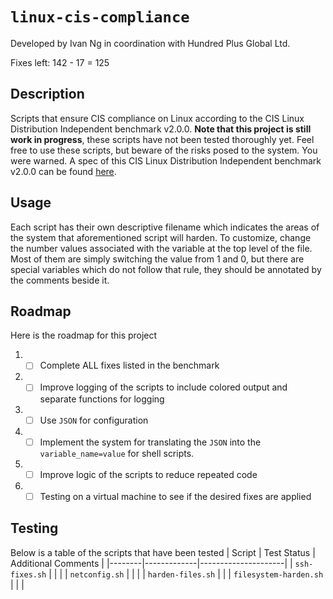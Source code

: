 # `linux-cis-compliance`

Developed by Ivan Ng in coordination with Hundred Plus Global Ltd.

Fixes left: 142 - 17 = 125

## Description
Scripts that ensure CIS compliance on Linux according to the CIS Linux Distribution Independent benchmark v2.0.0. **Note that this project is still work in progress**, these scripts have not been tested thoroughly yet. Feel free to use these scripts, but beware of the risks posed to the system. You were warned. A spec of this CIS Linux Distribution Independent benchmark v2.0.0 can be found [here](https://github.com/skylens/CIS/blob/master/CIS_Distribution_Independent_Linux_Benchmark_v2.0.0.pdf).

## Usage
Each script has their own descriptive filename which indicates the areas of the system that aforementioned script will harden. To customize, change the number values associated with the variable at the top level of the file. Most of them are simply switching the value from 1 and 0, but there are special variables which do not follow that rule, they should be annotated by the comments beside it.

## Roadmap
Here is the roadmap for this project
1. - [ ] Complete ALL fixes listed in the benchmark
2. - [ ] Improve logging of the scripts to include colored output and separate functions for logging
3. - [ ] Use `JSON` for configuration
4. - [ ] Implement the system for translating the `JSON` into the `variable_name=value` for shell scripts.
5. - [ ] Improve logic of the scripts to reduce repeated code
6. - [ ] Testing on a virtual machine to see if the desired fixes are applied

## Testing
Below is a table of the scripts that have been tested
| Script | Test Status | Additional Comments |
|--------|-------------|---------------------|
| `ssh-fixes.sh` | | |
| `netconfig.sh` | | |
| `harden-files.sh` | |
| `filesystem-harden.sh` | | |